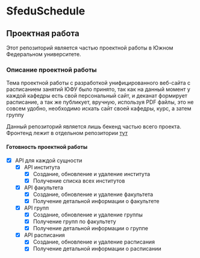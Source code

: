 # SfeduSchedule
## Проектная работа 
Этот репозиторий является частью проектной работы в Южном Федеральном университете.

### Описание проектной работы
Тема проектной работы с разработкой унифицированного веб-сайта с расписанием занятий ЮФУ было принято, так как на данный момент у каждой кафедры есть свой персональный сайт, и деканат формирует расписание, а так же публикует, вручную, используя PDF файлы, это не совсем удобно, необходимо искать сайт своей кафедры, курс, а затем группу

Данный репозиторий является лишь бекенд частью всего проекта. Фронтенд лежит в отдельном репозитории [тут](https://github.com/Quadrog101/sfedu-schedule-frontend)

#### Готовность проектной работы
 - [x] API для каждой сущности
     - [x] API института
         - [x] Создание, обновление и удаление института
         - [x] Получение списка всех институтов
     - [x] API факультета
         - [x] Создание, обновление и удаление факультета
         - [x] Получение детальной информации о факультете
     - [x] API групп
         - [x] Создание, обновление и удаление группы
         - [x] Получение групп по факультету
         - [x] Получение детальной информации о группе
     - [x] API расписания
         - [x] Создание, обновление и удаление расписания
         - [x] Получение детальной информации о расписании
